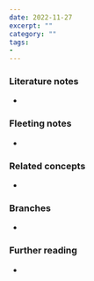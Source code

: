```yaml
---
date: 2022-11-27
excerpt: ""
category: ""
tags:
-
---
```


### Literature notes
- 

### Fleeting notes
- 

### Related concepts
- 

### Branches
- 

### Further reading
- 